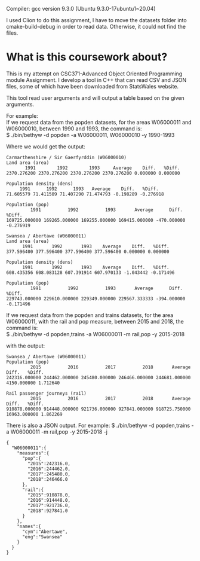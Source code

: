 Compiler: gcc version 9.3.0 (Ubuntu 9.3.0-17ubuntu1~20.04)

I used Clion to do this assignment, I have to move the datasets folder
into cmake-build-debug in order to read data. Otherwise, it could not find the files.

# What is this coursework about?  
This is my attempt on CSC371-Advanced Object Oriented Programming module Assignment. I develop a tool in C++ that can read CSV and JSON files, some of which have been downloaded from StatsWales website.  

This tool read user arguments and will output a table based on the given arguments.  

For example:  
If we request data from the popden datasets, for the areas W06000011 and W06000010, between 1990 and 1993, the command is:  
$ ./bin/bethyw -d popden -a W06000011, W06000010 -y 1990-1993  

Where we would get the output:  
```
Carmarthenshire / Sir Gaerfyrddin (W06000010)
Land area (area)
       1991        1992        1993     Average    Diff.   %Diff. 
2370.276200 2370.276200 2370.276200 2370.276200 0.000000 0.000000 

Population density (dens)
     1991      1992      1993   Average    Diff.   %Diff. 
71.605579 71.411509 71.407290 71.474793 -0.198289 -0.276918 

Population (pop)
         1991          1992          1993       Average      Diff.   %Diff. 
169725.000000 169265.000000 169255.000000 169415.000000 -470.000000 -0.276919 

Swansea / Abertawe (W06000011)
Land area (area)
      1991       1992       1993    Average    Diff.   %Diff. 
377.596400 377.596400 377.596400 377.596400 0.000000 0.000000 

Population density (dens)
      1991       1992       1993    Average    Diff.   %Diff. 
608.435356 608.083128 607.391914 607.970133 -1.043442 -0.171496 

Population (pop)
         1991          1992          1993       Average      Diff.   %Diff. 
229743.000000 229610.000000 229349.000000 229567.333333 -394.000000 -0.171496 
```

If we request data from the popden and trains datasets, for the area W06000011, with the rail and pop measure, between 2015 and 2018, the command is:  
$ ./bin/bethyw -d popden,trains -a W06000011 -m rail,pop -y 2015-2018  

with the output:
```
Swansea / Abertawe (W06000011)
Population (pop)
         2015          2016          2017          2018       Average       Diff.   %Diff. 
242316.000000 244462.000000 245480.000000 246466.000000 244681.000000 4150.000000 1.712640 

Rail passenger journeys (rail)
         2015          2016          2017          2018       Average        Diff.   %Diff. 
910878.000000 914448.000000 921736.000000 927841.000000 918725.750000 16963.000000 1.862269 

```

There is also a JSON output. For example:
$ ./bin/bethyw -d popden,trains -a W06000011 -m rail,pop -y 2015-2018 -j

```
{
  "W06000011":{
    "measures":{
      "pop":{
        "2015":242316.0,
        "2016":244462.0,
        "2017":245480.0,
        "2018":246466.0
      },
      "rail":{
        "2015":910878.0,
        "2016":914448.0,
        "2017":921736.0,
        "2018":927841.0
      }
    },
    "names":{
      "cym":"Abertawe",
      "eng":"Swansea"
    }
  }
}
```

